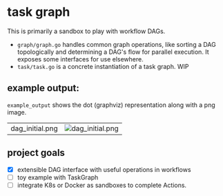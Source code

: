 # task graph

This is primarily a sandbox to play with workflow DAGs.

- `graph/graph.go` handles common graph operations, like sorting a DAG topologically and determining a DAG's flow for parallel execution. It exposes some interfaces for use elsewhere.
- `task/task.go` is a concrete instantiation of a task graph. WIP

## example output:

`example_output` shows the dot (graphviz) representation along with a png image.

|                 |                                                                                                         |
| --------------- | ------------------------------------------------------------------------------------------------------- |
| dag_initial.png | ![dag_initial.png]('https://github.com/moonstripe/task-graph/tree/main/example_output/dag_initial.png') |

## project goals

- [x] extensible DAG interface with useful operations in workflows
- [ ] toy example with TaskGraph
- [ ] integrate K8s or Docker as sandboxes to complete Actions.
